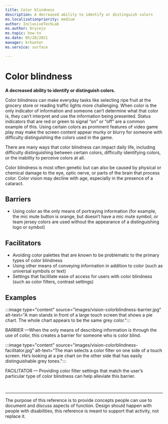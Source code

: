```yaml
---
title: Color blindness
description: A decreased ability to identify or distinguish colors
ms.localizationpriority: medium
author: InclusiveTechLab
ms.author: brycejo 
ms.topic: how-to
ms.date: 05/20/2021
manager: krhunter
ms.service: surface

---
```


# Color blindness

**A decreased ability to identify or distinguish colors.**

Color blindness can make everyday tasks like selecting ripe fruit at the grocery store or reading traffic lights more challenging. When color is the only indicator of information and someone can’t determine what that color is, they can’t interpret and use the information being presented. Status indicators that are red or green to signal “on” or “off” are a common example of this. Using certain colors as prominent features of video game play may make the screen content appear murky or blurry for someone with difficulty distinguishing the colors used in the game.

There are many ways that color blindness can impact daily life, including difficulty distinguishing between certain colors, difficulty identifying colors, or the inability to perceive colors at all.

Color blindness is most often genetic but can also be caused by physical or chemical damage to the eye, optic nerve, or parts of the brain that process color. Color vision may decline with age, especially in the presence of a cataract.

## Barriers
* Using color as the only means of portraying information (for example, the mic mute button is orange, but doesn’t have a mic mute symbol, or team jersey colors are used without the appearance of a distinguishing logo or symbol)

## Facilitators
* Avoiding color palettes that are known to be problematic to the primary types of color blindness​
* Using other means of conveying information in addition to color (such as universal symbols or text)​
* Settings that facilitate ease of access for users with color blindness (such as color filters, contrast settings)​


## Examples

:::image type="content" source="images/vision-colorblindness-barrier.jpg" alt-text="A man stands in front of a large touch screen that shows a pie chart. The whole chart appears to be the same grey color.":::

BARRIER —When the only means of describing information is through the use of color, this creates a barrier for someone who is color blind. 

:::image type="content" source="images/vision-colorblindness-facilitator.jpg" alt-text="The man selects a color filter on one side of a touch screen. He’s looking at a pie chart on the other side that has easily distinguishable grey tones.":::

FACILITATOR — Providing color filter settings that match the user’s particular type of color blindness can help alleviate this barrier. 

&nbsp;

[comment]: # (Footer statement)
___
The purpose of this reference is to provide concepts people can use to document and discuss aspects of function. Design should happen with people with disabilities, this reference is meant to support that activity, not replace it. 